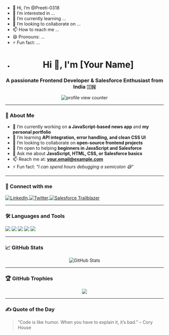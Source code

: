 - 👋 Hi, I’m @Preeti-0318
- 👀 I’m interested in ...
- 🌱 I’m currently learning ...
- 💞️ I’m looking to collaborate on ...
- 📫 How to reach me ...
- 😄 Pronouns: ...
- ⚡ Fun fact: ...
- <h1 align="center">Hi 👋, I'm [Your Name]</h1>
<h3 align="center">A passionate Frontend Developer & Salesforce Enthusiast from India 🇮🇳</h3>

<p align="center">
  <img src="https://komarev.com/ghpvc/?username=your-github-username&label=Profile%20views&color=0e75b6&style=flat" alt="profile view counter" />
</p>

---

### 🚀 About Me

- 🔭 I’m currently working on **a JavaScript-based news app** and **my personal portfolio**
- 🌱 I’m learning **API integration, error handling, and clean CSS UI**
- 👯 I’m looking to collaborate on **open-source frontend projects**
- 🤝 I’m open to helping **beginners in JavaScript and Salesforce**
- 💬 Ask me about **JavaScript, HTML, CSS, or Salesforce basics**
- 📫 Reach me at: **your.email@example.com**
- ⚡ Fun fact: _"I can spend hours debugging a semicolon 😅"_

---

### 🔗 Connect with me

<p align="left">
  <a href="https://linkedin.com/in/your-linkedin" target="blank">
    <img align="center" src="https://img.shields.io/badge/-LinkedIn-0077B5?style=for-the-badge&logo=linkedin&logoColor=white" alt="LinkedIn" />
  </a>
  <a href="https://twitter.com/your-twitter" target="blank">
    <img align="center" src="https://img.shields.io/badge/-Twitter-1DA1F2?style=for-the-badge&logo=twitter&logoColor=white" alt="Twitter" />
  </a>
  <a href="https://www.salesforce.com/trailblazer/your-trailblazer" target="blank">
    <img align="center" src="https://img.shields.io/badge/-Trailblazer-00A1E0?style=for-the-badge&logo=salesforce&logoColor=white" alt="Salesforce Trailblazer" />
  </a>
</p>

---

### 🛠️ Languages and Tools

<p align="left">
  <img src="https://img.shields.io/badge/HTML5-E34F26?style=flat-square&logo=html5&logoColor=white" />
  <img src="https://img.shields.io/badge/CSS3-1572B6?style=flat-square&logo=css3&logoColor=white" />
  <img src="https://img.shields.io/badge/JavaScript-F7DF1E?style=flat-square&logo=javascript&logoColor=black" />
  <img src="https://img.shields.io/badge/Salesforce-00A1E0?style=flat-square&logo=salesforce&logoColor=white" />
  <img src="https://img.shields.io/badge/VS%20Code-007ACC?style=flat-square&logo=visual-studio-code&logoColor=white" />
</p>

---

### 📈 GitHub Stats

<p align="center">
  <img src="https://github-readme-stats.vercel.app/api?username=your-github-username&show_icons=true&theme=radical" alt="GitHub Stats" />
</p>

---

### 🏆 GitHub Trophies

<p align="center">
  <img src="https://github-profile-trophy.vercel.app/?username=your-github-username&theme=onedark" />
</p>

---

### ✍️ Quote of the Day

> “Code is like humor. When you have to explain it, it’s bad.” – Cory House


<!---
Preeti-0318/Preeti-0318 is a ✨ special ✨ repository because its `README.md` (this file) appears on your GitHub profile.
You can click the Preview link to take a look at your changes.
--->
